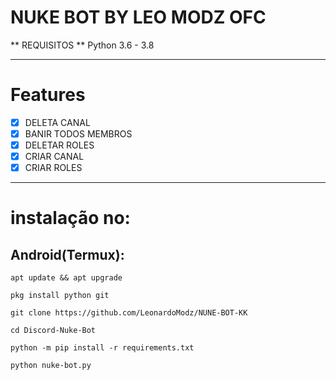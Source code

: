 # NUKE BOT BY LEO MODZ OFC
** REQUISITOS 
** Python 3.6 - 3.8
***
# Features
 - [x] DELETA CANAL
 - [x] BANIR TODOS MEMBROS
 - [x] DELETAR ROLES
 - [x] CRIAR CANAL
 - [x] CRIAR ROLES

***
# instalação no:
## Android(Termux):
```console
apt update && apt upgrade

pkg install python git

git clone https://github.com/LeonardoModz/NUNE-BOT-KK

cd Discord-Nuke-Bot

python -m pip install -r requirements.txt

python nuke-bot.py